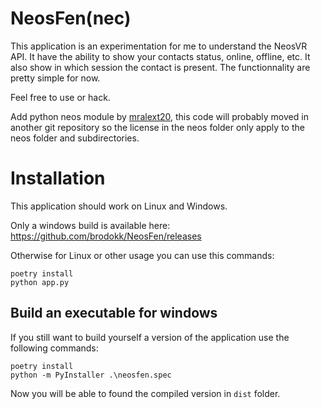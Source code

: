 # NeosFen(nec)

This application is an experimentation for me to understand the NeosVR API. It have the ability to show your contacts status, online, offline, etc. It also show in which session the contact is present. The functionnality are pretty simple for now.

Feel free to use or hack.

Add python neos module by [mralext20](https://github.com/mralext20/neos.py),
this code will probably moved in another git repository so the license in the
neos folder only apply to the neos folder and subdirectories.

# Installation

This application should work on Linux and Windows.

Only a windows build is available here: https://github.com/brodokk/NeosFen/releases

Otherwise for Linux or other usage you can use this commands:

```
poetry install
python app.py
```

## Build an executable for windows

If you still want to build yourself a version of the application use the following commands:

```
poetry install
python -m PyInstaller .\neosfen.spec
```

Now you will be able to found the compiled version in `dist` folder.